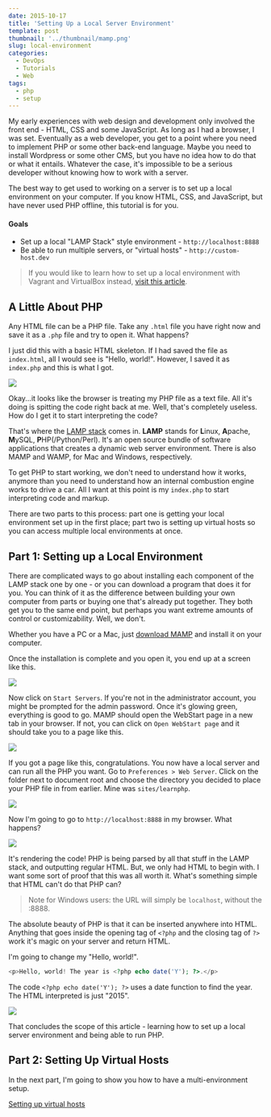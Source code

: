 ```yaml
---
date: 2015-10-17
title: 'Setting Up a Local Server Environment'
template: post
thumbnail: '../thumbnail/mamp.png'
slug: local-environment
categories:
  - DevOps
  - Tutorials
  - Web
tags:
  - php
  - setup
---
```


My early experiences with web design and development only involved the front end - HTML, CSS and some JavaScript. As long as I had a browser, I was set. Eventually as a web developer, you get to a point where you need to implement PHP or some other back-end language. Maybe you need to install Wordpress or some other CMS, but you have no idea how to do that or what it entails. Whatever the case, it's impossible to be a serious developer without knowing how to work with a server.

The best way to get used to working on a server is to set up a local environment on your computer. If you know HTML, CSS, and JavaScript, but have never used PHP offline, this tutorial is for you.

#### Goals

- Set up a local "LAMP Stack" style environment - `http://localhost:8888`
- Be able to run multiple servers, or "virtual hosts" - `http://custom-host.dev`

> If you would like to learn how to set up a local environment with Vagrant and VirtualBox instead, [visit this article](https://www.taniarascia.com/what-are-vagrant-and-virtualbox-and-how-do-i-use-them/).

## A Little About PHP

Any HTML file can be a PHP file. Take any `.html` file you have right now and save it as a `.php` file and try to open it. What happens?

I just did this with a basic HTML skeleton. If I had saved the file as `index.html`, all I would see is "Hello, world!". However, I saved it as `index.php` and this is what I got.

![](../images/Screen-Shot-2015-10-16-at-9.27.59-PM.png)

Okay...it looks like the browser is treating my PHP file as a text file. All it's doing is spitting the code right back at me. Well, that's completely useless. How do I get it to start interpreting the code?

That's where the [LAMP stack](<https://en.wikipedia.org/wiki/LAMP_(software_bundle)>) comes in. **LAMP** stands for **L**inux, **A**pache, **M**ySQL, **P**HP(/Python/Perl). It's an open source bundle of software applications that creates a dynamic web server environment. There is also MAMP and WAMP, for Mac and Windows, respectively.

To get PHP to start working, we don't need to understand how it works, anymore than you need to understand how an internal combustion engine works to drive a car. All I want at this point is my `index.php` to start interpreting code and markup.

There are two parts to this process: part one is getting your local environment set up in the first place; part two is setting up virtual hosts so you can access multiple local environments at once.

## Part 1: Setting up a Local Environment

There are complicated ways to go about installing each component of the LAMP stack one by one - or you can download a program that does it for you. You can think of it as the difference between building your own computer from parts or buying one that's already put together. They both get you to the same end point, but perhaps you want extreme amounts of control or customizability. Well, we don't.

Whether you have a PC or a Mac, just [download MAMP](https://www.mamp.info/en/downloads/) and install it on your computer.

Once the installation is complete and you open it, you end up at a screen like this.

![](../images/Screen-Shot-2015-10-16-at-9.43.43-PM.png)

Now click on `Start Servers`. If you're not in the administrator account, you might be prompted for the admin password. Once it's glowing green, everything is good to go. MAMP should open the WebStart page in a new tab in your browser. If not, you can click on `Open WebStart page` and it should take you to a page like this.

![](../images/Screen-Shot-2015-10-16-at-9.52.42-PM.png)

If you got a page like this, congratulations. You now have a local server and can run all the PHP you want. Go to `Preferences > Web Server`. Click on the folder next to document root and choose the directory you decided to place your PHP file in from earlier. Mine was `sites/learnphp`.

![](../images/Screen-Shot-2015-10-16-at-9.49.42-PM.png)

Now I'm going to go to `http://localhost:8888` in my browser. What happens?

![](../images/Screen-Shot-2015-10-16-at-9.58.15-PM.png)

It's rendering the code! PHP is being parsed by all that stuff in the LAMP stack, and outputting regular HTML. But, we only had HTML to begin with. I want some sort of proof that this was all worth it. What's something simple that HTML can't do that PHP can?

> Note for Windows users: the URL will simply be `localhost`, without the :8888.

The absolute beauty of PHP is that it can be inserted anywhere into HTML. Anything that goes inside the opening tag of `<?php` and the closing tag of `?>` work it's magic on your server and return HTML.

I'm going to change my "Hello, world!".

```php
<p>Hello, world! The year is <?php echo date('Y'); ?>.</p>

```

The code `<?php echo date('Y'); ?>` uses a date function to find the year. The HTML interpreted is just "2015".

![](../images/Screen-Shot-2015-10-16-at-10.07.06-PM.png)

That concludes the scope of this article - learning how to set up a local server environment and being able to run PHP.

## Part 2: Setting Up Virtual Hosts

In the next part, I'm going to show you how to have a multi-environment setup.

[Setting up virtual hosts](http://www.taniarascia.com/setting-up-virtual-hosts)
